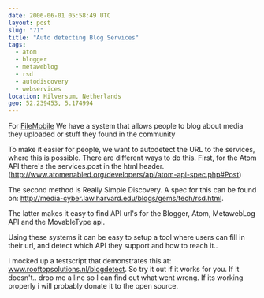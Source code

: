 ```yaml
---
date: 2006-06-01 05:58:49 UTC
layout: post
slug: "71"
title: "Auto detecting Blog Services"
tags:
  - atom
  - blogger
  - metaweblog
  - rsd
  - autodiscovery
  - webservices
location: Hilversum, Netherlands
geo: 52.239453, 5.174994
---
```

<p>For <a href="http://www.filemobile.com" class="dead-link">FileMobile</a> We have a system that allows people to blog about media they uploaded or stuff they found in the community</p>

<p>To make it easier for people, we want to autodetect the URL to the services, where this is possible. There are different ways to do this. First, for the Atom API there's the services.post in the html header. (<a href="http://www.atomenabled.org/developers/api/atom-api-spec.php#Post">http://www.atomenabled.org/developers/api/atom-api-spec.php#Post</a>)</p>

<p>The second method is Really Simple Discovery. A spec for this can be found on: <a href="http://media-cyber.law.harvard.edu/blogs/gems/tech/rsd.html">http://media-cyber.law.harvard.edu/blogs/gems/tech/rsd.html</a>. </p>

<p>The latter makes it easy to find API url's for the Blogger, Atom, MetawebLog API and the MovableType api.</p>

<p>Using these systems it can be easy to setup a tool where users can fill in their url, and detect which API they support and how to reach it..</p>

<p>I mocked up a testscript that demonstrates this at: <a href="/blogdetect" class="dead-link">www.rooftopsolutions.nl/blogdetect</a>. So try it out if it works for you. If it doesn't.. drop me a line so I can find out what went wrong. If its working properly i will probably donate it to the open source.</p>
